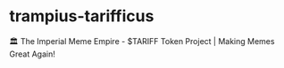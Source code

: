 # trampius-tarifficus
🏛️ The Imperial Meme Empire - $TARIFF Token Project | Making Memes Great Again!
